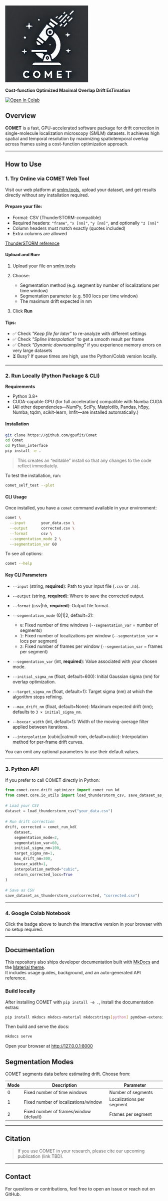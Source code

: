 ![image >](Python_interface/resources/comet_logo_small.png)

**Cost-function Optimized Maximal Overlap Drift EsTimation**

[![Open In Colab](https://colab.research.google.com/assets/colab-badge.svg)](https://colab.research.google.com/github/gpufit/Comet/blob/master/Colab_notebooks/COMET.ipynb)

## Overview

**COMET** is a fast, GPU-accelerated software package for drift correction in single-molecule localization microscopy (SMLM) datasets. It achieves high spatial and temporal resolution by maximizing spatiotemporal overlap across frames using a cost-function optimization approach.

---

## How to Use

### 1. Try Online via COMET Web Tool

Visit our web platform at [smlm.tools](https://www.smlm.tools), upload your dataset, and get results directly without any installation required.

#### Prepare your file:

* Format: CSV (ThunderSTORM-compatible)
* Required headers: `"frame"`, `"x [nm]"`, `"y [nm]"`, and optionally `"z [nm]"`
* Column headers must match exactly (quotes included)
* Extra columns are allowed

[ThunderSTORM reference](https://zitmen.github.io/thunderstorm/)

#### Upload and Run:

1. Upload your file on [smlm.tools](https://www.smlm.tools)
2. Choose:

   * Segmentation method (e.g. segment by number of localizations per time window)
   * Segmentation parameter (e.g. 500 locs per time window)
   * The maximum drift expected in nm
3. Click **Run**

#### Tips:

* ✅ Check *"Keep file for later"* to re-analyze with different settings
* ✅ Check *"Spline Interpolation"* to get a smooth result per frame
* ✅ Check *"Dynamic downsampling"* if you experience memory errors on very large datasets
* ⏳ Busy? If queue times are high, use the Python/Colab version locally.

---

### 2. Run Locally (Python Package & CLI)

**Requirements**

* Python 3.8+
* CUDA-capable GPU (for full acceleration) compatible with Numba CUDA
* (All other dependencies—NumPy, SciPy, Matplotlib, Pandas, h5py, Numba, tqdm, scikit-learn, lmfit—are installed automatically.)

#### Installation

```bash
git clone https://github.com/gpufit/Comet
cd Comet
cd Python_interface
pip install -e .
```

> This creates an “editable” install so that any changes to the code reflect immediately.

To test the installation, run:

```bash
comet_self_test --plot 
```

#### CLI Usage

Once installed, you have a `comet` command available in your environment:

```bash
comet \
  --input       your_data.csv \
  --output      corrected.csv \
  --format      csv \
  --segmentation_mode 2 \
  --segmentation_var 60
```

To see all options:

```bash
comet --help
```

#### Key CLI Parameters

* `--input` (string, **required**): Path to your input file (`.csv` or `.h5`).
* `--output` (string, **required**): Where to save the corrected output.
* `--format` (csv|h5, **required**): Output file format.
* `--segmentation_mode` (0|1|2, default=2):

  * `0`: Fixed number of time windows (`--segmentation_var` = number of segments)
  * `1`: Fixed number of localizations per window (`--segmentation_var` = locs per segment)
  * `2`: Fixed number of frames per window (`--segmentation_var` = frames per segment)
* `--segmentation_var` (int, **required**): Value associated with your chosen mode.
* `--initial_sigma_nm` (float, default=600): Initial Gaussian sigma (nm) for overlap optimization.
* `--target_sigma_nm` (float, default=1): Target sigma (nm) at which the algorithm stops refining.
* `--max_drift_nm` (float, default=None): Maximum expected drift (nm); defaults to `3 × initial_sigma_nm`.
* `--boxcar_width` (int, default=1): Width of the moving-average filter applied between iterations.
* `--interpolation` (cubic|catmull-rom, default=cubic): Interpolation method for per-frame drift curves.

You can omit any optional parameters to use their default values.

---

### 3. Python API

If you prefer to call COMET directly in Python:

```python
from comet.core.drift_optimizer import comet_run_kd
from comet.core.io_utils import load_thunderstorm_csv, save_dataset_as_thunderstorm_csv

# Load your CSV
dataset = load_thunderstorm_csv("your_data.csv")

# Run drift correction
drift, corrected = comet_run_kd(
    dataset,
    segmentation_mode=2,
    segmentation_var=60,
    initial_sigma_nm=100,
    target_sigma_nm=1,
    max_drift_nm=300,
    boxcar_width=1,
    interpolation_method="cubic",
    return_corrected_locs=True
)

# Save as CSV
save_dataset_as_thunderstorm_csv(corrected, "corrected.csv")
```

---

### 4. Google Colab Notebook

Click the badge above to launch the interactive version in your browser with no setup required.

---


## Documentation

This repository also ships developer documentation built with [MkDocs](https://www.mkdocs.org/) and the [Material theme](https://squidfunk.github.io/mkdocs-material/).  
It includes usage guides, background, and an auto-generated API reference.

### Build locally

After installing COMET with `pip install -e .`, install the documentation extras:

```bash
pip install mkdocs mkdocs-material mkdocstrings[python] pymdown-extensions
```

Then build and serve the docs:

```bash
mkdocs serve
```

Open your browser at http://127.0.0.1:8000

## Segmentation Modes

COMET segments data before estimating drift. Choose from:

| Mode | Description                             | Parameter                 |
| ---- | --------------------------------------- | ------------------------- |
| 0    | Fixed number of time windows            | Number of segments        |
| 1    | Fixed number of localizations/window    | Localizations per segment |
| 2    | Fixed number of frames/window (default) | Frames per segment        |

---

## Citation

> If you use COMET in your research, please cite our upcoming publication (link TBD).

---

## Contact

For questions or contributions, feel free to open an issue or reach out on GitHub.
